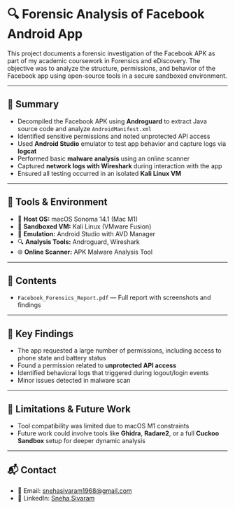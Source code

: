 # 🔍 Forensic Analysis of Facebook Android App

This project documents a forensic investigation of the Facebook APK as part of my academic coursework in Forensics and eDiscovery. The objective was to analyze the structure, permissions, and behavior of the Facebook app using open-source tools in a secure sandboxed environment.

---

## 🧪 Summary

- Decompiled the Facebook APK using **Androguard** to extract Java source code and analyze `AndroidManifest.xml`
- Identified sensitive permissions and noted unprotected API access
- Used **Android Studio** emulator to test app behavior and capture logs via **logcat**
- Performed basic **malware analysis** using an online scanner
- Captured **network logs with Wireshark** during interaction with the app
- Ensured all testing occurred in an isolated **Kali Linux VM**

---

## 🔧 Tools & Environment

- 🐧 **Host OS:** macOS Sonoma 14.1 (Mac M1)
- 🧪 **Sandboxed VM:** Kali Linux (VMware Fusion)
- 📱 **Emulation:** Android Studio with AVD Manager
- 🔍 **Analysis Tools:** Androguard, Wireshark
- 🌐 **Online Scanner:** APK Malware Analysis Tool

---

## 📁 Contents

- `Facebook_Forensics_Report.pdf` — Full report with screenshots and findings

---

## 🔐 Key Findings

- The app requested a large number of permissions, including access to phone state and battery status
- Found a permission related to **unprotected API access**
- Identified behavioral logs that triggered during logout/login events
- Minor issues detected in malware scan

---

## 🚧 Limitations & Future Work

- Tool compatibility was limited due to macOS M1 constraints
- Future work could involve tools like **Ghidra**, **Radare2**, or a full **Cuckoo Sandbox** setup for deeper dynamic analysis

---

## 📬 Contact

- 📧 Email: snehasivaram1968@gmail.com  
- 💼 LinkedIn: [Sneha Sivaram](https://www.linkedin.com/in/sneha-sivaram-2978b61b8)
